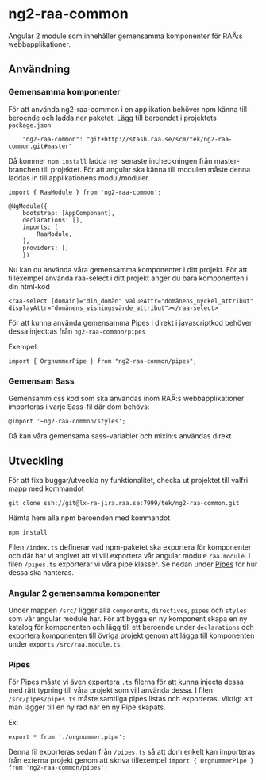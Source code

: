 # ng2-raa-common
Angular 2 module som innehåller gemensamma komponenter för RAÄ:s webbapplikationer.

## Användning

### Gemensamma komponenter
För att använda ng2-raa-common i en applikation behöver npm känna till beroende och ladda ner paketet. Lägg till beroendet i projektets `package.json`

        "ng2-raa-common": "git+http://stash.raa.se/scm/tek/ng2-raa-common.git#master"

Då kommer `npm install` ladda ner senaste incheckningen från master-branchen till projektet.
För att angular ska känna till modulen måste denna laddas in till applikationens modul/moduler.

    import { RaaModule } from 'ng2-raa-common';

    @NgModule({
        bootstrap: [AppComponent],
        declarations: [],
        imports: [
            RaaModule,
        ],
        providers: []
        })

Nu kan du använda våra gemensamma komponenter i ditt projekt. För
att tillexempel använda raa-select i ditt projekt anger du bara komponenten i din html-kod

    <raa-select [domain]="din_domän" valueAttr="domänens_nyckel_attribut" displayAttr="domänens_visningsvärde_attribut"></raa-select>

För att kunna använda gemensamma Pipes i direkt i javascriptkod behöver dessa inject:as från `ng2-raa-common/pipes`

Exempel:

    import { OrgnummerPipe } from "ng2-raa-common/pipes";

### Gemensam Sass
Gemensamm css kod som ska användas inom RAÄ:s webbapplikationer importeras i varje Sass-fil där dom behövs:

    @import '~ng2-raa-common/styles';

Då kan våra gemensama sass-variabler och mixin:s användas direkt

## Utveckling
För att fixa buggar/utveckla ny funktionalitet, checka ut projektet till valfri mapp med kommandot

    git clone ssh://git@lx-ra-jira.raa.se:7999/tek/ng2-raa-common.git

Hämta hem alla npm beroenden med kommandot

    npm install

Filen `/index.ts` definerar vad npm-paketet ska exportera för komponenter och där har vi angivet att vi vill exportera vår angular module `raa.module`.
I filen `/pipes.ts` exporterar vi våra pipe klasser. Se nedan under [Pipes](#pipes) för hur dessa ska hanteras.

### Angular 2 gemensamma komponenter
Under mappen `/src/` ligger alla `components`, `directives`, `pipes` och `styles`
som vår angular module har. För att bygga en ny komponent skapa en ny katalog för komponenten
och lägg till ett beroende under `declarations` och exportera komponenten till övriga projekt genom att lägga till komponenten 
under `exports` `/src/raa.module.ts`.

### <a name="pipes"></a>Pipes
För Pipes måste vi även exportera `.ts` filerna för att kunna injecta dessa med rätt typning till våra projekt som vill använda dessa.
I filen `/src/pipes/pipes.ts` måste samtliga pipes listas och exporteras. Viktigt att man lägger till en ny rad när en ny Pipe skapats.

Ex:

    export * from './orgnummer.pipe';

Denna fil exporteras sedan från `/pipes.ts` så att dom enkelt kan importeras från externa projekt genom att skriva  tillexempel `import { OrgnummerPipe } from 'ng2-raa-common/pipes';`
